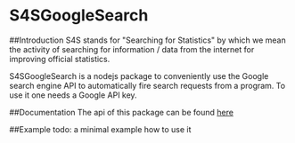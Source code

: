 # S4SGoogleSearch

##Introduction
S4S stands for "Searching for Statistics" by which we mean the activity of searching for
information / data from the internet for improving official statistics.

S4SGoogleSearch is a nodejs package to conveniently use the Google search engine API to automatically fire search requests from a program.
To use it one needs a Google API key. 

##Documentation
The api of this package can be found [here](api.md)

##Example
todo: a minimal example how to use it
